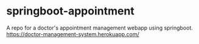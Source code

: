 # springboot-appointment
A repo for a doctor's appointment management webapp using springboot.
https://doctor-management-system.herokuapp.com/
